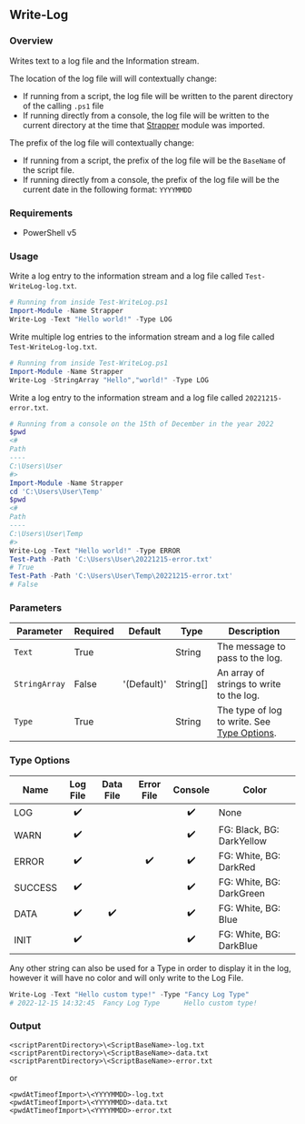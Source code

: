 ## Write-Log
### Overview
Writes text to a log file and the Information stream.

The location of the log file will will contextually change:

- If running from a script, the log file will be written to the parent directory of the calling `.ps1` file
- If running directly from a console, the log file will be written to the current directory at the time that [Strapper](../README.md) module was imported.

The prefix of the log file will contextually change:

- If running from a script, the prefix of the log file will be the `BaseName` of the script file.
- If running directly from a console, the prefix of the log file will be the current date in the following format: `YYYYMMDD`

### Requirements
- PowerShell v5

### Usage
Write a log entry to the information stream and a log file called `Test-WriteLog-log.txt`.

```powershell
# Running from inside Test-WriteLog.ps1
Import-Module -Name Strapper
Write-Log -Text "Hello world!" -Type LOG
```

Write multiple log entries to the information stream and a log file called `Test-WriteLog-log.txt`.

```powershell
# Running from inside Test-WriteLog.ps1
Import-Module -Name Strapper
Write-Log -StringArray "Hello","world!" -Type LOG
```

Write a log entry to the information stream and a log file called `20221215-error.txt`.
```powershell
# Running from a console on the 15th of December in the year 2022
$pwd
<#
Path
----
C:\Users\User
#>
Import-Module -Name Strapper
cd 'C:\Users\User\Temp'
$pwd
<#
Path
----
C:\Users\User\Temp
#>
Write-Log -Text "Hello world!" -Type ERROR
Test-Path -Path 'C:\Users\User\20221215-error.txt'
# True
Test-Path -Path 'C:\Users\User\Temp\20221215-error.txt'
# False
```

### Parameters
| Parameter     | Required | Default     | Type     | Description                                                  |
| ------------- | -------- | ----------- | -------- | ------------------------------------------------------------ |
| `Text`        | True     |             | String   | The message to pass to the log.                              |
| `StringArray` | False    | '(Default)' | String[] | An array of strings to write to the log.                     |
| `Type`        | True     |             | String   | The type of log to write. See [Type Options](#type-options). |

### Type Options

| Name    | Log File | Data File | Error File | Console | Color                     |
| ------- | :------: | :-------: | :--------: | :-----: | ------------------------- |
| LOG     |    ✔️     |           |            |    ✔️    | None                      |
| WARN    |    ✔️     |           |            |    ✔️    | FG: Black, BG: DarkYellow |
| ERROR   |    ✔️     |           |     ✔️      |    ✔️    | FG: White, BG: DarkRed    |
| SUCCESS |    ✔️     |           |            |    ✔️    | FG: White, BG: DarkGreen  |
| DATA    |    ✔️     |     ✔️     |            |    ✔️    | FG: White, BG: Blue       |
| INIT    |    ✔️     |           |            |    ✔️    | FG: White, BG: DarkBlue   |

Any other string can also be used for a Type in order to display it in the log, however it will have no color and will only write to the Log File.

```powershell
Write-Log -Text "Hello custom type!" -Type "Fancy Log Type"
# 2022-12-15 14:32:45  Fancy Log Type      Hello custom type!
```

### Output
```
<scriptParentDirectory>\<ScriptBaseName>-log.txt
<scriptParentDirectory>\<ScriptBaseName>-data.txt
<scriptParentDirectory>\<ScriptBaseName>-error.txt
```

or

```
<pwdAtTimeofImport>\<YYYYMMDD>-log.txt
<pwdAtTimeofImport>\<YYYYMMDD>-data.txt
<pwdAtTimeofImport>\<YYYYMMDD>-error.txt
```